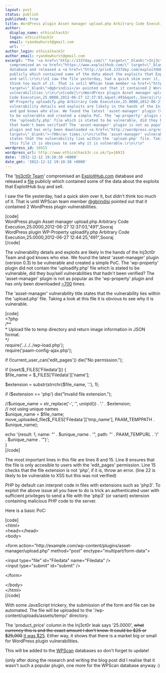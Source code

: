 ```yaml
---
layout: post
status: publish
published: true
title: WordPress plugin Asset manager upload.php Arbitrary Code Execution
author:
  display_name: ethicalhack3r
  login: ethicalhack3r
  email: ryandewhurst@gmail.com
  url: ''
author_login: ethicalhack3r
author_email: ryandewhurst@gmail.com
excerpt: "The '<a href=\"http://1337day.com/\" target=\"_blank\">Inj3ct0r Team</a>'
  compromised an <a href=\"https://www.exploithub.com/\" target=\"_blank\">ExploitHub.com</a>
  database and released a <a href=\"http://priv8.1337day.com/exploitHUB.txt\" target=\"_blank\">file</a>
  publicly which contained some of the data about the exploits that ExploitHub buy
  and sell.\r\n\r\nI saw the file yesterday, had a quick skim over it, but didn't
  think too much of it. That is until WPScan team member <a href=\"https://www.twitter.com/@gbrindisi\"
  target=\"_blank\">@gbrindisi</a> pointed out that it contained 2 WordPress plugin
  vulnerabilities.\r\n\r\n[code]\r\nWordPress plugin Asset manager upload.php Arbitrary
  Code Execution,25.0000,2012-06-27 12:37:03,&quot;491&quot;,Sooraj\r\nWordPress plugin
  WP-Property uploadify.php Arbitrary Code Execution,25.0000,2012-06-27 12:44:25,&quot;491&quot;,Sooraj\r\n[/code]\r\n\r\nThe
  vulnerability details and exploits are likely in the hands of the Inj3ct0r Team
  and god knows who else. We found the latest 'asset-manager' plugin (version 0.3)
  to be vulnerable and created a simple PoC. The 'wp-property' plugin did not contain
  the 'uploadify.php' file which is stated to be vulnerable, did they buy/sell vulnerabilities
  that hadn't been verified? The 'asset-manager' plugin is not as popular as the 'wp-property'
  plugin and has only been downloaded <a href=\"http://wordpress.org/extend/plugins/asset-manager/stats/\"
  target=\"_blank\">~700</a> times.\r\n\r\nThe 'asset-manager' vulnerability title
  states that the vulnerability lies within the 'upload.php' file. Taking a look at
  this file it is obvious to see why it is vulnerable.\r\n\r\n"
wordpress_id: 16915
wordpress_url: http://www.ethicalhack3r.co.uk/?p=16915
date: '2012-12-12 19:10:38 +0000'
date_gmt: '2012-12-12 19:10:38 +0000'
---
```

<p>The '<a href="http://1337day.com/" target="_blank">Inj3ct0r Team</a>' compromised an <a href="https://www.exploithub.com/" target="_blank">ExploitHub.com</a> database and released a <a href="http://priv8.1337day.com/exploitHUB.txt" target="_blank">file</a> publicly which contained some of the data about the exploits that ExploitHub buy and sell.</p>
<p>I saw the file yesterday, had a quick skim over it, but didn't think too much of it. That is until WPScan team member <a href="https://www.twitter.com/@gbrindisi" target="_blank">@gbrindisi</a> pointed out that it contained 2 WordPress plugin vulnerabilities.</p>
<p>[code]<br />
WordPress plugin Asset manager upload.php Arbitrary Code Execution,25.0000,2012-06-27 12:37:03,&quot;491&quot;,Sooraj<br />
WordPress plugin WP-Property uploadify.php Arbitrary Code Execution,25.0000,2012-06-27 12:44:25,&quot;491&quot;,Sooraj<br />
[/code]</p>
<p>The vulnerability details and exploits are likely in the hands of the Inj3ct0r Team and god knows who else. We found the latest 'asset-manager' plugin (version 0.3) to be vulnerable and created a simple PoC. The 'wp-property' plugin did not contain the 'uploadify.php' file which is stated to be vulnerable, did they buy/sell vulnerabilities that hadn't been verified? The 'asset-manager' plugin is not as popular as the 'wp-property' plugin and has only been downloaded <a href="http://wordpress.org/extend/plugins/asset-manager/stats/" target="_blank">~700</a> times.</p>
<p>The 'asset-manager' vulnerability title states that the vulnerability lies within the 'upload.php' file. Taking a look at this file it is obvious to see why it is vulnerable.</p>
<p><a id="more"></a><a id="more-16915"></a></p>
<p>[code]<br />
&lt;?php<br />
/**<br />
 * Upload file to temp directory and return image information in JSON format.<br />
 */<br />
require('../../../wp-load.php');<br />
require('paam-config-ajax.php');</p>
<p>if (!current_user_can('edit_pages')) die(&quot;No permission.&quot;);</p>
<p>if (isset($_FILES['Filedata'])) {<br />
	$file_name = $_FILES['Filedata']['name'];</p>
<p>	$extension = substr(strrchr($file_name, '.'), 1);</p>
<p>	if ($extension == 'php') die(&quot;Invalid file extension.&quot;);</p>
<p>	//$unique_name = str_replace('-', '', uniqid()) . '.' . $extension;<br />
	// not using unique names<br />
	$unique_name = $file_name;<br />
	move_uploaded_file($_FILES['Filedata']['tmp_name'], PAAM_TEMPPATH . $unique_name);</p>
<p>	echo '{result: 1, name: &quot;' . $unique_name . '&quot;, path: &quot;' . PAAM_TEMPURL . '/' . $unique_name . '&quot;}';<br />
}<br />
[/code]</p>
<p>The most important lines in this file are lines 8 and 15. Line 8 ensures that the file is only accesible to users with the 'edit_pages' permission. Line 15 checks that the file extension is not 'php', if it is, throw an error. (line 22 is likely to be vulnerable to XSS but this was not verified)</p>
<p>PHP by default can interpret code in files with extensions such as 'php3'. To exploit the above issue all you have to do is trick an authenticated user with sufficient privileges to send a file with the 'php3' (or variant) extension containing malicious PHP code to the server.</p>
<p>Here is a basic PoC:</p>
<p>[code]<br />
&lt;html&gt;<br />
&lt;head&gt;&lt;/head&gt;<br />
&lt;body&gt;</p>
<p>&lt;form action=&quot;http://example.com/wp-content/plugins/asset-manager/upload.php&quot; method=&quot;post&quot; enctype=&quot;multipart/form-data&quot;&gt;</p>
<p>  &lt;input type=&quot;file&quot; id=&quot;Filedata&quot; name=&quot;Filedata&quot; /&gt;<br />
  &lt;input type=&quot;submit&quot; id=&quot;submit&quot; /&gt;</p>
<p>&lt;/form&gt;</p>
<p>&lt;/body&gt;<br />
&lt;/html&gt;<br />
[/code]</p>
<p>With some JavaScript trickery, the submission of the form and file can be automated. The file will be uploaded to the '/wp-content/uploads/assets/temp/' directory.</p>
<p>The 'product_price' column in the Inj3ct0r leak says '25.0000', <del>what currency this is and the exact amount I don't know. It could be $25 or $25,000</del> <ins>it was $25</ins>. Either way, it shows that there is a market big or small for WordPress plugin vulnerabilities.</p>
<p>This will be added to the <a href="http://wpscan.org/" target="_blank">WPScan</a> databases so don't forget to update!</p>
<p>(only after doing the research and writing the blog post did I realise that it wasn't such a popular plugin, one more for the WPScan database anyway :)</p>
